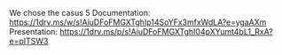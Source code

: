 We chose the casus 5
Documentation: https://1drv.ms/w/s!AiuDFoFMGXTghIp14SoYFx3mfxWdLA?e=ygaAXm
Presentation: https://1drv.ms/p/s!AiuDFoFMGXTghI04pXYumt4bL1_RxA?e=pITSW3
